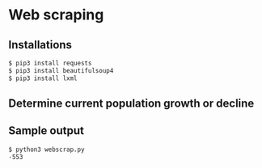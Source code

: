 # Web scraping

## Installations

```bash
$ pip3 install requests
$ pip3 install beautifulsoup4
$ pip3 install lxml
```

## Determine current population growth or decline

## Sample output

```bash
$ python3 webscrap.py
-553
```